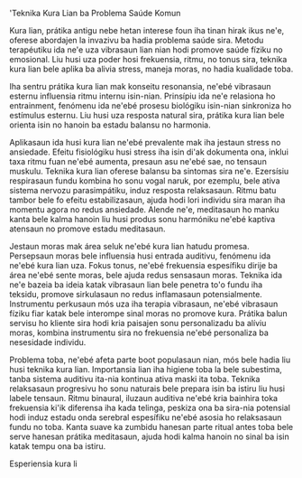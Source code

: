 'Teknika Kura Lian ba Problema Saúde Komun

Kura lian, prátika antigu nebe hetan interese foun iha tinan hirak ikus ne'e, oferese abordajen la invazivu ba hadia problema saúde sira. Metodu terapéutiku ida ne'e uza vibrasaun lian nian hodi promove saúde fíziku no emosional. Liu husi uza poder hosi frekuensia, ritmu, no tonus sira, teknika kura lian bele aplika ba alivia stress, maneja moras, no hadia kualidade toba.

Iha sentru prátika kura lian mak konseitu resonansia, ne'ebé vibrasaun esternu influensia ritmu internu isin-nian. Prinsípiu ida ne'e relasiona ho entrainment, fenómenu ida ne'ebé prosesu biológiku isin-nian sinkroniza ho estímulus esternu. Liu husi uza resposta natural sira, prátika kura lian bele orienta isin no hanoin ba estadu balansu no harmonia.

Aplikasaun ida husi kura lian ne'ebé prevalente mak iha jestaun stress no ansiedade. Efeitu fisiológiku husi stress iha isin di'ak dokumenta ona, inklui taxa ritmu fuan ne'ebé aumenta, presaun asu ne'ebé sae, no tensaun muskulu. Teknika kura lian oferese balansu ba sintomas sira ne'e. Ezersísiu respirasaun fundu kombina ho sonu vogal naruk, por ezemplu, bele ativa sistema nervozu parasimpátiku, induz resposta relaksasaun. Ritmu batu tambor bele fo efeitu estabilizasaun, ajuda hodi lori individu sira maran iha momentu agora no redus ansiedade. Alende ne'e, meditasaun ho manku kanta bele kalma hanoin liu husi produs sonu harmóniku ne'ebé kaptiva atensaun no promove estadu meditasaun.

Jestaun moras mak área seluk ne'ebé kura lian hatudu promesa. Persepsaun moras bele influensia husi entrada auditivu, fenómenu ida ne'ebé kura lian uza. Fokus tonus, ne'ebé frekuensia espesífiku dirije ba área ne'ebé sente moras, bele ajuda redus sensasaun moras. Teknika ida ne'e bazeia ba ideia katak vibrasaun lian bele penetra to'o fundu iha teksidu, promove sirkulasaun no redus inflamasaun potensialmente. Instrumentu perkusaun mós uza iha terapia vibrasaun, ne'ebé vibrasaun fíziku fiar katak bele interompe sinal moras no promove kura. Prátika balun servisu ho kliente sira hodi kria paisajen sonu personalizadu ba alíviu moras, kombina instrumentu sira no frekuensia ne'ebé personaliza ba nesesidade individu.

Problema toba, ne'ebé afeta parte boot populasaun nian, mós bele hadia liu husi teknika kura lian. Importansia lian iha higiene toba la bele subestima, tanba sistema auditivu ita-nia kontinua ativa maski ita toba. Teknika relaksasaun progresivu ho sonu naturais bele prepara isin ba istiru liu husi labele tensaun. Ritmu binaural, iluzaun auditiva ne'ebé kria bainhira toka frekuensia ki'ik diferensa iha kada telinga, peskiza ona ba sira-nia potensial hodi induz estadu onda serebral espesífiku ne'ebé asosia ho relaksasaun fundu no toba. Kanta suave ka zumbidu hanesan parte ritual antes toba bele serve hanesan prátika meditasaun, ajuda hodi kalma hanoin no sinal ba isin katak tempu ona ba istiru.

Esperiensia kura li